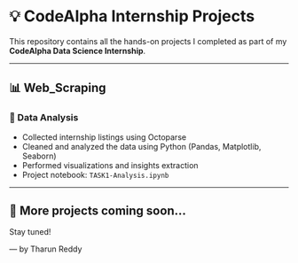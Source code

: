 # 💡 CodeAlpha Internship Projects

This repository contains all the hands-on projects I completed as part of my **CodeAlpha Data Science Internship**.

---

## 📊 Web_Scraping

### 🔹 Data Analysis

- Collected internship listings using Octoparse
- Cleaned and analyzed the data using Python (Pandas, Matplotlib, Seaborn)
- Performed visualizations and insights extraction
- Project notebook: `TASK1-Analysis.ipynb`

---

## 📁 More projects coming soon...

Stay tuned!

— by Tharun Reddy
